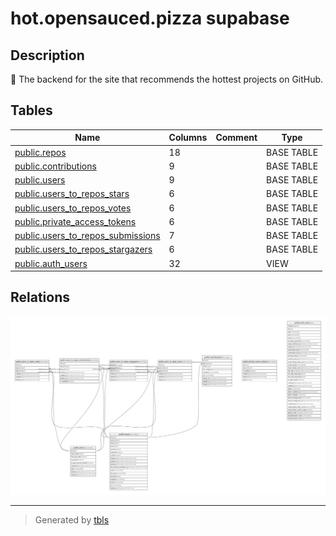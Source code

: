# hot.opensauced.pizza supabase

## Description

🍕 The backend for the site that recommends the hottest projects on GitHub.

## Tables

| Name                                                                      | Columns | Comment | Type       |
| ------------------------------------------------------------------------- | ------- | ------- | ---------- |
| [public.repos](public.repos.md)                                           | 18      |         | BASE TABLE |
| [public.contributions](public.contributions.md)                           | 9       |         | BASE TABLE |
| [public.users](public.users.md)                                           | 9       |         | BASE TABLE |
| [public.users_to_repos_stars](public.users_to_repos_stars.md)             | 6       |         | BASE TABLE |
| [public.users_to_repos_votes](public.users_to_repos_votes.md)             | 6       |         | BASE TABLE |
| [public.private_access_tokens](public.private_access_tokens.md)           | 6       |         | BASE TABLE |
| [public.users_to_repos_submissions](public.users_to_repos_submissions.md) | 7       |         | BASE TABLE |
| [public.users_to_repos_stargazers](public.users_to_repos_stargazers.md)   | 6       |         | BASE TABLE |
| [public.auth_users](public.auth_users.md)                                 | 32      |         | VIEW       |

## Relations

![er](schema.svg)

---

> Generated by [tbls](https://github.com/k1LoW/tbls)
